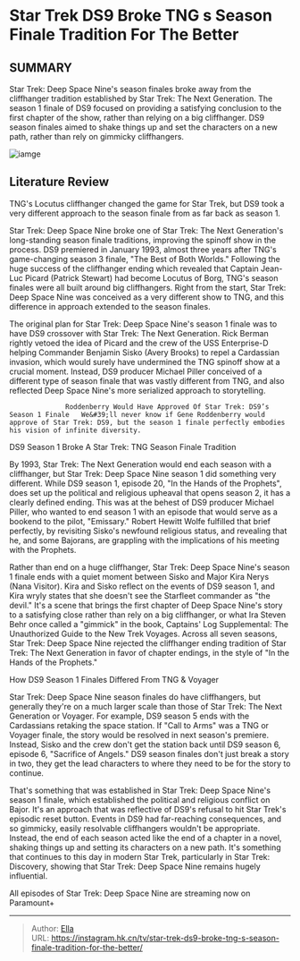 # Star Trek DS9 Broke TNG s Season Finale Tradition For The Better


## SUMMARY 



  Star Trek: Deep Space Nine&#39;s season finales broke away from the cliffhanger tradition established by Star Trek: The Next Generation.   The season 1 finale of DS9 focused on providing a satisfying conclusion to the first chapter of the show, rather than relying on a big cliffhanger.   DS9 season finales aimed to shake things up and set the characters on a new path, rather than rely on gimmicky cliffhangers.  

![iamge](https://static1.srcdn.com/wordpress/wp-content/uploads/2024/01/star-trek-ds9-no-cliffhangers-tng.jpg)

## Literature Review
TNG&#39;s Locutus cliffhanger changed the game for Star Trek, but DS9 took a very different approach to the season finale from as far back as season 1.




Star Trek: Deep Space Nine broke one of Star Trek: The Next Generation&#39;s long-standing season finale traditions, improving the spinoff show in the process. DS9 premiered in January 1993, almost three years after TNG&#39;s game-changing season 3 finale, &#34;The Best of Both Worlds.&#34; Following the huge success of the cliffhanger ending which revealed that Captain Jean-Luc Picard (Patrick Stewart) had become Locutus of Borg, TNG&#39;s season finales were all built around big cliffhangers. Right from the start, Star Trek: Deep Space Nine was conceived as a very different show to TNG, and this difference in approach extended to the season finales.




The original plan for Star Trek: Deep Space Nine&#39;s season 1 finale was to have DS9 crossover with Star Trek: The Next Generation. Rick Berman rightly vetoed the idea of Picard and the crew of the USS Enterprise-D helping Commander Benjamin Sisko (Avery Brooks) to repel a Cardassian invasion, which would surely have undermined the TNG spinoff show at a crucial moment. Instead, DS9 producer Michael Piller conceived of a different type of season finale that was vastly different from TNG, and also reflected Deep Space Nine&#39;s more serialized approach to storytelling.

                  Roddenberry Would Have Approved Of Star Trek: DS9’s Season 1 Finale   We&#39;ll never know if Gene Roddenberry would approve of Star Trek: DS9, but the season 1 finale perfectly embodies his vision of infinite diversity.    


 DS9 Season 1 Broke A Star Trek: TNG Season Finale Tradition 
          




By 1993, Star Trek: The Next Generation would end each season with a cliffhanger, but Star Trek: Deep Space Nine season 1 did something very different. While DS9 season 1, episode 20, &#34;In the Hands of the Prophets&#34;, does set up the political and religious upheaval that opens season 2, it has a clearly defined ending. This was at the behest of DS9 producer Michael Piller, who wanted to end season 1 with an episode that would serve as a bookend to the pilot, &#34;Emissary.&#34; Robert Hewitt Wolfe fulfilled that brief perfectly, by revisiting Sisko&#39;s newfound religious status, and revealing that he, and some Bajorans, are grappling with the implications of his meeting with the Prophets.

Rather than end on a huge cliffhanger, Star Trek: Deep Space Nine&#39;s season 1 finale ends with a quiet moment between Sisko and Major Kira Nerys (Nana Visitor). Kira and Sisko reflect on the events of DS9 season 1, and Kira wryly states that she doesn&#39;t see the Starfleet commander as &#34;the devil.&#34; It&#39;s a scene that brings the first chapter of Deep Space Nine&#39;s story to a satisfying close rather than rely on a big cliffhanger, or what Ira Steven Behr once called a &#34;gimmick&#34; in the book, Captains&#39; Log Supplemental: The Unauthorized Guide to the New Trek Voyages. Across all seven seasons, Star Trek: Deep Space Nine rejected the cliffhanger ending tradition of Star Trek: The Next Generation in favor of chapter endings, in the style of &#34;In the Hands of the Prophets.&#34;






 How DS9 Season 1 Finales Differed From TNG &amp; Voyager 
          

Star Trek: Deep Space Nine season finales do have cliffhangers, but generally they&#39;re on a much larger scale than those of Star Trek: The Next Generation or Voyager. For example, DS9 season 5 ends with the Cardassians retaking the space station. If &#34;Call to Arms&#34; was a TNG or Voyager finale, the story would be resolved in next season&#39;s premiere. Instead, Sisko and the crew don&#39;t get the station back until DS9 season 6, episode 6, &#34;Sacrifice of Angels.&#34; DS9 season finales don&#39;t just break a story in two, they get the lead characters to where they need to be for the story to continue.

That&#39;s something that was established in Star Trek: Deep Space Nine&#39;s season 1 finale, which established the political and religious conflict on Bajor. It&#39;s an approach that was reflective of DS9&#39;s refusal to hit Star Trek&#39;s episodic reset button. Events in DS9 had far-reaching consequences, and so gimmicky, easily resolvable cliffhangers wouldn&#39;t be appropriate. Instead, the end of each season acted like the end of a chapter in a novel, shaking things up and setting its characters on a new path. It&#39;s something that continues to this day in modern Star Trek, particularly in Star Trek: Discovery, showing that Star Trek: Deep Space Nine remains hugely influential.






All episodes of Star Trek: Deep Space Nine are streaming now on Paramount&#43;





---

> Author: [Ella](https://instagram.hk.cn/)  
> URL: https://instagram.hk.cn/tv/star-trek-ds9-broke-tng-s-season-finale-tradition-for-the-better/  

